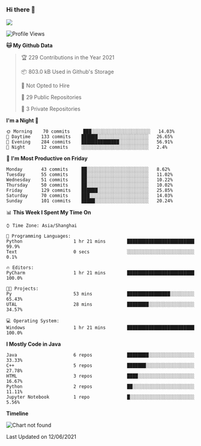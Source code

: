 ### Hi there 👋

<!--
**zhou-ning/zhou-ning** is a ✨ _special_ ✨ repository because its `README.md` (this file) appears on your GitHub profile.

Here are some ideas to get you started:

- 🔭 I’m currently working on ...
- 🌱 I’m currently learning ...
- 👯 I’m looking to collaborate on ...
- 🤔 I’m looking for help with ...
- 💬 Ask me about ...
- 📫 How to reach me: ...
- 😄 Pronouns: ...
- ⚡ Fun fact: ...
-->
![](https://github-readme-stats.vercel.app/api?username=zhou-ning)

<!--START_SECTION:waka-->
![Profile Views](http://img.shields.io/badge/Profile%20Views-130-blue)

**🐱 My Github Data** 

> 🏆 229 Contributions in the Year 2021
 > 
> 📦 803.0 kB Used in Github's Storage 
 > 
> 🚫 Not Opted to Hire
 > 
> 📜 29 Public Repositories 
 > 
> 🔑 3 Private Repositories  
 > 
**I'm a Night 🦉** 

```text
🌞 Morning    70 commits     ███░░░░░░░░░░░░░░░░░░░░░░   14.03% 
🌆 Daytime    133 commits    ██████░░░░░░░░░░░░░░░░░░░   26.65% 
🌃 Evening    284 commits    ██████████████░░░░░░░░░░░   56.91% 
🌙 Night      12 commits     ░░░░░░░░░░░░░░░░░░░░░░░░░   2.4%

```
📅 **I'm Most Productive on Friday** 

```text
Monday       43 commits     ██░░░░░░░░░░░░░░░░░░░░░░░   8.62% 
Tuesday      55 commits     ██░░░░░░░░░░░░░░░░░░░░░░░   11.02% 
Wednesday    51 commits     ██░░░░░░░░░░░░░░░░░░░░░░░   10.22% 
Thursday     50 commits     ██░░░░░░░░░░░░░░░░░░░░░░░   10.02% 
Friday       129 commits    ██████░░░░░░░░░░░░░░░░░░░   25.85% 
Saturday     70 commits     ███░░░░░░░░░░░░░░░░░░░░░░   14.03% 
Sunday       101 commits    █████░░░░░░░░░░░░░░░░░░░░   20.24%

```


📊 **This Week I Spent My Time On** 

```text
⌚︎ Time Zone: Asia/Shanghai

💬 Programming Languages: 
Python                   1 hr 21 mins        █████████████████████████   99.9% 
Text                     0 secs              ░░░░░░░░░░░░░░░░░░░░░░░░░   0.1%

🔥 Editors: 
PyCharm                  1 hr 21 mins        █████████████████████████   100.0%

🐱‍💻 Projects: 
Py                       53 mins             ████████████████░░░░░░░░░   65.43% 
UTAL                     28 mins             ████████░░░░░░░░░░░░░░░░░   34.57%

💻 Operating System: 
Windows                  1 hr 21 mins        █████████████████████████   100.0%

```

**I Mostly Code in Java** 

```text
Java                     6 repos             ████████░░░░░░░░░░░░░░░░░   33.33% 
C++                      5 repos             ███████░░░░░░░░░░░░░░░░░░   27.78% 
HTML                     3 repos             ████░░░░░░░░░░░░░░░░░░░░░   16.67% 
Python                   2 repos             ██░░░░░░░░░░░░░░░░░░░░░░░   11.11% 
Jupyter Notebook         1 repo              █░░░░░░░░░░░░░░░░░░░░░░░░   5.56%

```


**Timeline**

![Chart not found](https://raw.githubusercontent.com/zhou-ning/zhou-ning/main/charts/bar_graph.png) 


 Last Updated on 12/06/2021
<!--END_SECTION:waka-->

